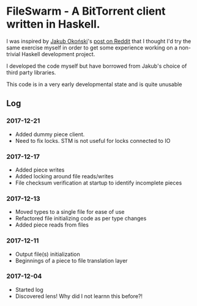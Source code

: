 # FileSwarm - A BitTorrent client written in Haskell.

I was inspired by [Jakub Okoński](https://github.com/farnoy)'s [post on Reddit](https://www.reddit.com/r/haskell/comments/3nr24c/writing_a_bittorrent_client_in_haskell_1/) that I thought I'd try the same exercise myself in order to get some experience working on a non-trivial Haskell development project.

I developed the code myself but have borrowed from Jakub's choice of third party libraries.

This code is in a very early developmental state and is quite unusable


## Log

### 2017-12-21
- Added dummy piece client.
- Need to fix locks. STM is not useful for locks connected to IO

### 2017-12-17
- Added piece writes
- Added locking around file reads/writes
- File checksum verification at startup to identify incomplete pieces

### 2017-12-13
- Moved types to a single file for ease of use
- Refactored file initializing code as per type changes
- Added piece reads from files

### 2017-12-11
- Output file(s) initialization
- Beginnings of a piece to file translation layer

### 2017-12-04
- Started log
- Discovered lens! Why did I not learnn this before?!
